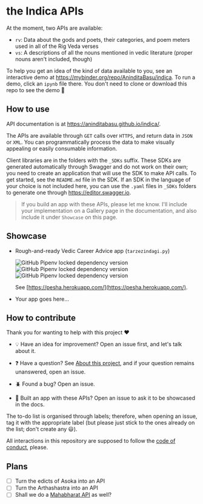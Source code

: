 # the Indica APIs

At the moment, two APIs are available: 

- `rv`: Data about the gods and poets, their categories, and poem meters used in all of the Rig Veda verses
- `vs`: A descriptions of all the nouns  mentioned in vedic literature (proper nouns aren't included, though)

To help you get an idea of the kind of data available to you, see an interactive demo at https://mybinder.org/repo/AninditaBasu/indica. To run a demo, click an `ipynb` file there. You don't need to clone or download this repo to see the demo :slightly_smiling_face:

## How to use

API documentation is at https://aninditabasu.github.io/indica/.

The APIs are available through `GET` calls over `HTTPS`, and return data in `JSON` or `XML`. You can programmatically process the data to make visually appealing or easily consumable information.

Client libraries are in the folders with the `_SDKs` suffix. These SDKs are generated automatically through Swagger and do not work on their own; you need to create an application that will use the SDK to make API calls. To get started, see the `README.md` file in the SDK. If an SDK in the language of your choice is not included here, you can use the `.yaml` files in `_SDKs` folders to generate one through https://editor.swagger.io.

> If you build an app with these APIs, please let me know. I'll include your implementation on a Gallery page in the documentation, and also include it under `Showcase` on this page.

## Showcase

- Rough-and-ready Vedic Career Advice app (`tarzezindagi.py`) 
  
  ![GitHub Pipenv locked dependency version](https://img.shields.io/github/pipenv/locked/dependency-version/AninditaBasu/indica/flask) ![GitHub Pipenv locked dependency version](https://img.shields.io/github/pipenv/locked/dependency-version/AninditaBasu/indica/gunicorn) ![GitHub Pipenv locked dependency version](https://img.shields.io/github/pipenv/locked/dependency-version/AninditaBasu/indica/requests) 

  See [https://pesha.herokuapp.com/](https://pesha.herokuapp.com/). 

- Your app goes here...

## How to contribute

Thank you for wanting to help with this project :heart:

- :bulb: Have an idea for improvement? Open an issue first, and let's talk about it.

- :question: Have a question? See [About this project](https://aninditabasu.github.io/indica/html/about.html), and if your question remains unanswered, open an issue.

- :beetle: Found a bug? Open an issue.

- :tada: Built an app with these APIs? Open an issue to ask it to be showcased in the docs.

The to-do list is organised through labels; therefore, when opening an issue, tag it with the appropriate label (but please just stick to the ones already on the list; don't create any :smiley:).

All interactions in this repository are supposed to follow the [code of conduct](code-of-conduct.md), please.

## Plans

- [ ] Turn the edicts of Asoka into an API
- [ ] Turn the Arthashastra into an API
- [ ] Shall we do a [Mahabharat API](https://dev.to/aninditabasu/building-a-chatbot-with-the-ramp-stack-part-2-designing-the-database-131e) as well?
